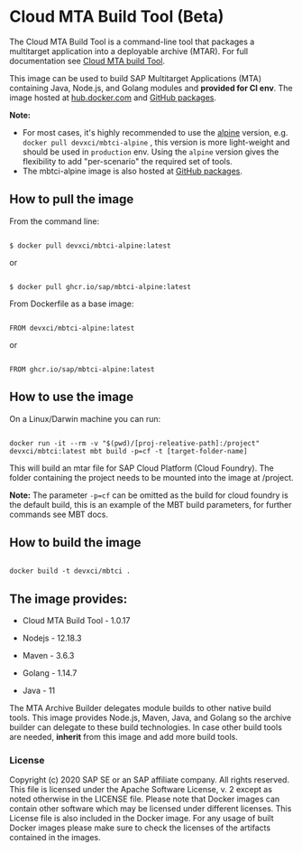 # Cloud MTA Build Tool (Beta)


The Cloud MTA Build Tool is a command-line tool that packages a multitarget application into a deployable archive (MTAR). For full documentation see [Cloud MTA build Tool](https://sap.github.io/cloud-mta-build-tool/).

This image can be used to build SAP Multitarget Applications (MTA) containing Java, Node.js, and Golang modules and **provided for CI env**. 
The image hosted at [hub.docker.com](https://hub.docker.com/r/devxci/mbtci) and [GitHub packages](https://github.com/SAP/cloud-mta-build-tool/packages/445909/versions).

**Note:** 
* For most cases, it's highly recommended to use the [alpine](https://hub.docker.com/r/devxci/mbtci-alpine) version, e.g. `docker pull devxci/mbtci-alpine` ,
this version is more light-weight and should be used in `production` env.
Using the `alpine` version gives the flexibility to add "per-scenario" the required set of tools. 
* The mbtci-alpine image is also hosted at [GitHub packages](https://github.com/SAP/cloud-mta-build-tool/packages/473756/versions).

## How to pull the image

From the command line:
```

$ docker pull devxci/mbtci-alpine:latest

```
or
```

$ docker pull ghcr.io/sap/mbtci-alpine:latest

```

From Dockerfile as a base image:
```

FROM devxci/mbtci-alpine:latest

```
or
```

FROM ghcr.io/sap/mbtci-alpine:latest

```

## How to use the image

On a Linux/Darwin machine you can run:

```

docker run -it --rm -v "$(pwd)/[proj-releative-path]:/project" devxci/mbtci:latest mbt build -p=cf -t [target-folder-name]

```
This will build an mtar file for SAP Cloud Platform (Cloud Foundry). The folder containing the project needs to be mounted into the image at /project.


<b>Note:</b> The parameter `-p=cf` can be omitted as the build for cloud foundry is the default build, this is an example of the MBT build parameters, for further commands see MBT docs.

## How to build the image

```

docker build -t devxci/mbtci .

```

## The image provides:


- Cloud MTA Build Tool - 1.0.17

- Nodejs - 12.18.3

- Maven - 3.6.3

- Golang - 1.14.7

- Java - 11



The MTA Archive Builder delegates module builds to other native build tools. This image provides Node.js, Maven, Java, and Golang so the archive builder can delegate to these build technologies. In case other build tools are needed, <b>inherit</b> from this image and add more build tools.


### License


Copyright (c) 2020 SAP SE or an SAP affiliate company. All rights reserved. This file is licensed under the Apache Software License, v. 2 except as noted otherwise in the LICENSE file.
Please note that Docker images can contain other software which may be licensed under different licenses. This License file is also included in the Docker image. For any usage of built Docker images please make sure to check the licenses of the artifacts contained in the images.
